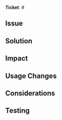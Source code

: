 <!--
First off, hello!

Thanks for submitting a PR. We love/welcome PRs (especially if it's your first).
Have any questions? Read this section in CONTRIBUTING.md: https://github.com/timber/timber/blob/master/CONTRIBUTING.md#pull-requests.
--> 

**Ticket**: # <!-- Ignore this if not relevant -->

## Issue
<!-- Description of the problem that this code change is solving -->


## Solution
<!-- Description of the solution that this code changes are introducing to the application. -->


## Impact
<!-- What impact will this have on the current codebase, performance, backwards compatibility? -->


## Usage Changes
<!-- Are there are any usage changes that we need to know about? If so, list them here so that we can integrate it in the release notes and developers know what usage changes are associated to your PR.
-->

## Considerations
<!-- As we do not live in an ideal world it's worth to share your thought on how we could make the solution even better. -->


## Testing
<!-- Are unit tests included? If they need to be written, please provide pseudo code for a scenario that fails without your code, but succeeds with it -->
